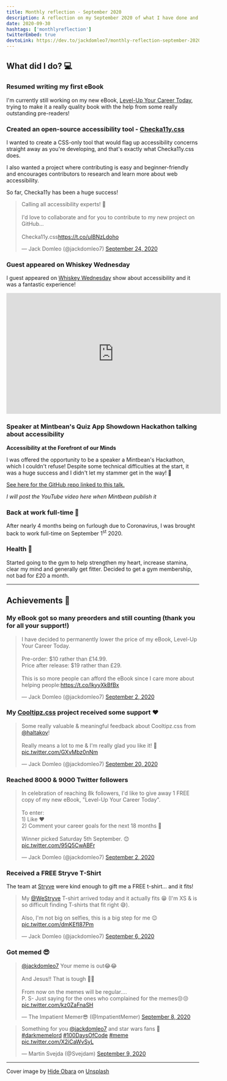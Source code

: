 ```yaml
---
title: Monthly reflection - September 2020
description: A reflection on my September 2020 of what I have done and achieved. Still working on my eBook, created Checka11y.css and started speaking at events...
date: 2020-09-30
hashtags: ['monthlyreflection']
twitterEmbed: true
devtoLink: https://dev.to/jackdomleo7/monthly-reflection-september-2020-5a0m
---
```


## What did I do? 💻

### Resumed writing my first eBook

I'm currently still working on my new eBook, [Level-Up Your Career Today](https://levelupyourcareer.today), trying to make it a really quality book with the help from some really outstanding pre-readers!

### Created an open-source accessibility tool - [Checka11y.css](https://github.com/jackdomleo7/Checka11y.css)

I wanted to create a CSS-only tool that would flag up accessibility concerns straight away as you're developing, and that's exactly what Checka11y.css does.

I also wanted a project where contributing is easy and beginner-friendly and encourages contributors to research and learn more about web accessibility.

So far, Checka11y has been a huge success!

<blockquote class="twitter-tweet"><p lang="en" dir="ltr">Calling all accessibility experts! 📣<br><br>I&#39;d love to collaborate and for you to contribute to my new project on GitHub...<br><br>Checka11y.css<a href="https://t.co/uIBNzLdoho">https://t.co/uIBNzLdoho</a></p>&mdash; Jack Domleo (@jackdomleo7) <a href="https://twitter.com/jackdomleo7/status/1309050206336552960?ref_src=twsrc%5Etfw">September 24, 2020</a></blockquote>

### Guest appeared on Whiskey Wednesday

I guest appeared on [Whiskey Wednesday](https://twitter.com/WskyWednesday) show about accessibility and it was a fantastic experience!

<iframe width="560" height="315" src="https://www.youtube.com/embed/Utf1cznHYcI" frameborder="0" allow="accelerometer; autoplay; encrypted-media; gyroscope; picture-in-picture" allowfullscreen></iframe>

### Speaker at Mintbean's Quiz App Showdown Hackathon talking about accessibility

**Accessibility at the Forefront of our Minds**

I was offered the opportunity to be a speaker a Mintbean's Hackathon, which I couldn't refuse! Despite some technical difficulties at the start, it was a huge success and I didn't let my stammer get in the way! 💪

[See here for the GitHub repo linked to this talk.](https://github.com/jackdomleo7/TALK-accessibility-at-the-forefront-of-our-minds)

_I will post the YouTube video here when Mintbean publish it_

### Back at work full-time 💼

After nearly 4 months being on furlough due to Coronavirus, I was brought back to work full-time on September 1<sup>st</sup> 2020.

### Health 💪

Started going to the gym to help strengthen my heart, increase stamina, clear my mind and generally get fitter. Decided to get a gym membership, not bad for £20 a month.

---

## Achievements 🎉

### My eBook got so many preorders and still counting (thank you for all your support!)

<blockquote class="twitter-tweet"><p lang="en" dir="ltr">I have decided to permanently lower the price of my eBook, Level-Up Your Career Today.<br><br>Pre-order: $10 rather than £14.99.<br>Price after release: $19 rather than £29.<br><br>This is so more people can afford the eBook since I care more about helping people:<a href="https://t.co/lkyyXkBfBx">https://t.co/lkyyXkBfBx</a></p>&mdash; Jack Domleo (@jackdomleo7) <a href="https://twitter.com/jackdomleo7/status/1301057185041051648?ref_src=twsrc%5Etfw">September 2, 2020</a></blockquote>

### My [Cooltipz.css](https://cooltipz.jackdomleo.dev) project received some support ♥

<blockquote class="twitter-tweet"><p lang="en" dir="ltr">Some really valuable &amp; meaningful feedback about Cooltipz.css from <a href="https://twitter.com/haltakov?ref_src=twsrc%5Etfw">@haltakov</a>!<br><br>Really means a lot to me &amp; I&#39;m really glad you like it! 🙏 <a href="https://t.co/GXvMbz0nNm">pic.twitter.com/GXvMbz0nNm</a></p>&mdash; Jack Domleo (@jackdomleo7) <a href="https://twitter.com/jackdomleo7/status/1307609092698132480?ref_src=twsrc%5Etfw">September 20, 2020</a></blockquote>

### Reached 8000 & 9000 Twitter followers

<blockquote class="twitter-tweet"><p lang="en" dir="ltr">In celebration of reaching 8k followers, I&#39;d like to give away 1 FREE copy of my new eBook, &quot;Level-Up Your Career Today&quot;.<br><br>To enter:<br>1) Like ♥<br>2) Comment your career goals for the next 18 months 💪<br><br>Winner picked Saturday 5th September. 😊 <a href="https://t.co/95Q5CwABFr">pic.twitter.com/95Q5CwABFr</a></p>&mdash; Jack Domleo (@jackdomleo7) <a href="https://twitter.com/jackdomleo7/status/1301258853951197186?ref_src=twsrc%5Etfw">September 2, 2020</a></blockquote>

### Received a FREE Stryve T-Shirt

The team at [Stryve](https://www.westryve.com) were kind enough to gift me a FREE t-shirt... and it fits!

<blockquote class="twitter-tweet"><p lang="en" dir="ltr">My <a href="https://twitter.com/WeStryve?ref_src=twsrc%5Etfw">@WeStryve</a> T-shirt arrived today and it actually fits 😁 (I&#39;m XS &amp; is so difficult finding T-shirts that fit right 😅).<br><br>Also, I&#39;m not big on selfies, this is a big step for me 😉 <a href="https://t.co/dmKEfI87Pm">pic.twitter.com/dmKEfI87Pm</a></p>&mdash; Jack Domleo (@jackdomleo7) <a href="https://twitter.com/jackdomleo7/status/1302579802147151874?ref_src=twsrc%5Etfw">September 6, 2020</a></blockquote>

### Got memed 😎

<blockquote class="twitter-tweet"><p lang="en" dir="ltr"><a href="https://twitter.com/jackdomleo7?ref_src=twsrc%5Etfw">@jackdomleo7</a> Your meme is out😂😂<br><br>And Jesus!! That is tough 🤣🤣<br><br>From now on the memes will be regular....<br>P. S- Just saying for the ones who complained for the memes😒😒 <a href="https://t.co/kz0ZaFnaSH">pic.twitter.com/kz0ZaFnaSH</a></p>&mdash; The Impatient Memer😎 (@ImpatientMemer) <a href="https://twitter.com/ImpatientMemer/status/1303210801923198976?ref_src=twsrc%5Etfw">September 8, 2020</a></blockquote>

<blockquote class="twitter-tweet"><p lang="en" dir="ltr">Something for you <a href="https://twitter.com/jackdomleo7?ref_src=twsrc%5Etfw">@jackdomleo7</a> and star wars fans 🙂<a href="https://twitter.com/hashtag/darkmemelord?src=hash&amp;ref_src=twsrc%5Etfw">#darkmemelord</a> <a href="https://twitter.com/hashtag/100DaysOfCode?src=hash&amp;ref_src=twsrc%5Etfw">#100DaysOfCode</a> <a href="https://twitter.com/hashtag/meme?src=hash&amp;ref_src=twsrc%5Etfw">#meme</a> <a href="https://t.co/X2iCaWvSyL">pic.twitter.com/X2iCaWvSyL</a></p>&mdash; Martin Svejda (@Svejdam) <a href="https://twitter.com/Svejdam/status/1303620021558669313?ref_src=twsrc%5Etfw">September 9, 2020</a></blockquote>

---

Cover image by [Hide Obara](https://unsplash.com/@hideobara) on [Unsplash](https://unsplash.com/s/photos/reflection)